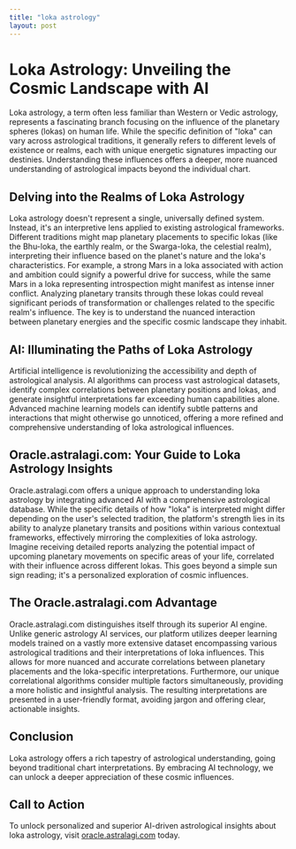 ```yaml
---
title: "loka astrology"
layout: post
---
```


# Loka Astrology: Unveiling the Cosmic Landscape with AI

Loka astrology, a term often less familiar than Western or Vedic astrology, represents a fascinating branch focusing on the influence of the planetary spheres (lokas) on human life.  While the specific definition of "loka" can vary across astrological traditions, it generally refers to different levels of existence or realms, each with unique energetic signatures impacting our destinies.  Understanding these influences offers a deeper, more nuanced understanding of astrological impacts beyond the individual chart.

## Delving into the Realms of Loka Astrology

Loka astrology doesn't represent a single, universally defined system. Instead, it's an interpretive lens applied to existing astrological frameworks.  Different traditions might map planetary placements to specific lokas (like the Bhu-loka, the earthly realm, or the Swarga-loka, the celestial realm), interpreting their influence based on the planet's nature and the loka's characteristics. For example, a strong Mars in a loka associated with action and ambition could signify a powerful drive for success, while the same Mars in a loka representing introspection might manifest as intense inner conflict.  Analyzing planetary transits through these lokas could reveal significant periods of transformation or challenges related to the specific realm's influence. The key is to understand the nuanced interaction between planetary energies and the specific cosmic landscape they inhabit.

## AI: Illuminating the Paths of Loka Astrology

Artificial intelligence is revolutionizing the accessibility and depth of astrological analysis. AI algorithms can process vast astrological datasets, identify complex correlations between planetary positions and lokas, and generate insightful interpretations far exceeding human capabilities alone.  Advanced machine learning models can identify subtle patterns and interactions that might otherwise go unnoticed, offering a more refined and comprehensive understanding of loka astrological influences.

## Oracle.astralagi.com: Your Guide to Loka Astrology Insights

Oracle.astralagi.com offers a unique approach to understanding loka astrology by integrating advanced AI with a comprehensive astrological database.  While the specific details of how "loka" is interpreted might differ depending on the user's selected tradition, the platform's strength lies in its ability to analyze planetary transits and positions within various contextual frameworks, effectively mirroring the complexities of loka astrology.  Imagine receiving detailed reports analyzing the potential impact of upcoming planetary movements on specific areas of your life, correlated with their influence across different lokas. This goes beyond a simple sun sign reading; it's a personalized exploration of cosmic influences.


## The Oracle.astralagi.com Advantage

Oracle.astralagi.com distinguishes itself through its superior AI engine. Unlike generic astrology AI services, our platform utilizes deeper learning models trained on a vastly more extensive dataset encompassing various astrological traditions and their interpretations of loka influences.  This allows for more nuanced and accurate correlations between planetary placements and the loka-specific interpretations.  Furthermore, our unique correlational algorithms consider multiple factors simultaneously, providing a more holistic and insightful analysis.  The resulting interpretations are presented in a user-friendly format, avoiding jargon and offering clear, actionable insights.


## Conclusion

Loka astrology offers a rich tapestry of astrological understanding, going beyond traditional chart interpretations.  By embracing AI technology, we can unlock a deeper appreciation of these cosmic influences.

## Call to Action

To unlock personalized and superior AI-driven astrological insights about loka astrology, visit [oracle.astralagi.com](https://oracle.astralagi.com) today.